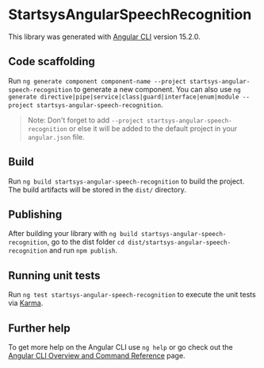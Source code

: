 # StartsysAngularSpeechRecognition

This library was generated with [Angular CLI](https://github.com/angular/angular-cli) version 15.2.0.

## Code scaffolding

Run `ng generate component component-name --project startsys-angular-speech-recognition` to generate a new component. You can also use `ng generate directive|pipe|service|class|guard|interface|enum|module --project startsys-angular-speech-recognition`.
> Note: Don't forget to add `--project startsys-angular-speech-recognition` or else it will be added to the default project in your `angular.json` file. 

## Build

Run `ng build startsys-angular-speech-recognition` to build the project. The build artifacts will be stored in the `dist/` directory.

## Publishing

After building your library with `ng build startsys-angular-speech-recognition`, go to the dist folder `cd dist/startsys-angular-speech-recognition` and run `npm publish`.

## Running unit tests

Run `ng test startsys-angular-speech-recognition` to execute the unit tests via [Karma](https://karma-runner.github.io).

## Further help

To get more help on the Angular CLI use `ng help` or go check out the [Angular CLI Overview and Command Reference](https://angular.io/cli) page.

